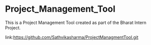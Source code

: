 # Project_Management_Tool
This is a Project Management Tool created as part of the Bharat Intern Project.

link:https://github.com/Sathvikasharma/ProjectManagmentTool.git
